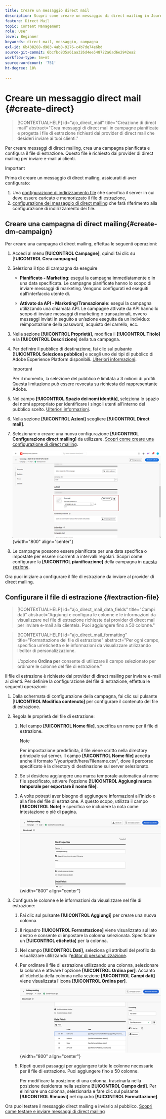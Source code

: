 ```yaml
---
title: Creare un messaggio direct mail
description: Scopri come creare un messaggio di direct mailing in Journey Optimizer
feature: Direct Mail
topic: Content Management
role: User
level: Beginner
keywords: direct mail, messaggio, campagna
exl-id: 6b438268-d983-4ab8-9276-c4b7de74e6bd
source-git-commit: 6bcfbc835a61aa326d4ee548722a6ad6e2942ea2
workflow-type: tm+mt
source-wordcount: '751'
ht-degree: 18%

---
```


# Creare un messaggio direct mail {#create-direct}

>[!CONTEXTUALHELP]
>id="ajo_direct_mail"
>title="Creazione di direct mail"
>abstract="Crea messaggi di direct mail in campagne pianificate e progetta i file di estrazione richiesti dai provider di direct mail che desideri inviare ai tuoi clienti."

Per creare messaggi di direct mailing, crea una campagna pianificata e configura il file di estrazione. Questo file è richiesto dai provider di direct mailing per inviare e-mail ai clienti.

>[!IMPORTANT]
>
>Prima di creare un messaggio di direct mailing, assicurati di aver configurato:
>
>1. Una [configurazione di indirizzamento file](../direct-mail/direct-mail-configuration.md#file-routing-configuration) che specifica il server in cui deve essere caricato e memorizzato il file di estrazione,
>1. [configurazione del messaggio di direct mailing](../direct-mail/direct-mail-configuration.md#direct-mail-surface) che farà riferimento alla configurazione di indirizzamento dei file.


## Creare una campagna di direct mailing{#create-dm-campaign}

Per creare una campagna di direct mailing, effettua le seguenti operazioni:

1. Accedi al menu **[!UICONTROL Campagne]**, quindi fai clic su **[!UICONTROL Crea campagna]**.

1. Seleziona il tipo di campagna da eseguire

   * **Pianificato - Marketing**: esegui la campagna immediatamente o in una data specificata. Le campagne pianificate hanno lo scopo di inviare messaggi di marketing. Vengono configurati ed eseguiti dall’interfaccia utente di.

   * **Attivato da API - Marketing/Transazionale**: esegui la campagna utilizzando una chiamata API. Le campagne attivate da API hanno lo scopo di inviare messaggi di marketing o transazionali, ovvero messaggi inviati in seguito a un’azione eseguita da un individuo: reimpostazione della password, acquisto del carrello, ecc.

1. Nella sezione **[!UICONTROL Proprietà]**, modifica il **[!UICONTROL Titolo]** e la **[!UICONTROL Descrizione]** della tua campagna.

1. Per definire il pubblico di destinazione, fai clic sul pulsante **[!UICONTROL Seleziona pubblico]** e scegli uno dei tipi di pubblico di Adobe Experience Platform disponibili. [Ulteriori informazioni](../audience/about-audiences.md).

   >[!IMPORTANT]
   >
   >Per il momento, la selezione del pubblico è limitata a 3 milioni di profili. Questa limitazione può essere revocata su richiesta del rappresentante Adobe.

1. Nel campo **[!UICONTROL Spazio dei nomi identità]**, seleziona lo spazio dei nomi appropriato per identificare i singoli utenti all&#39;interno del pubblico scelto. [Ulteriori informazioni](../event/about-creating.md#select-the-namespace).

1. Nella sezione **[!UICONTROL Azioni]** scegliere **[!UICONTROL Direct mail]**.

1. Selezionare o creare una nuova configurazione **[!UICONTROL Configurazione direct mailing]** da utilizzare. [Scopri come creare una configurazione di direct mailing](direct-mail-configuration.md#direct-mail-surface).

   ![](assets/direct-mail-campaign.png){width="800" align="center"}

1. Le campagne possono essere pianificate per una data specifica o impostate per essere ricorrenti a intervalli regolari. Scopri come configurare la **[!UICONTROL pianificazione]** della campagna in [questa sezione](../campaigns/create-campaign.md#schedule).

Ora puoi iniziare a configurare il file di estrazione da inviare al provider di direct mailing.

## Configurare il file di estrazione {#extraction-file}

>[!CONTEXTUALHELP]
>id="ajo_direct_mail_data_fields"
>title="Campi dati"
>abstract="Aggiungi e configura le colonne e le informazioni da visualizzare nel file di estrazione richieste dai provider di direct mail per inviare e-mail alla clientela. Puoi aggiungere fino a 50 colonne."

>[!CONTEXTUALHELP]
>id="ajo_direct_mail_formatting"
>title="Formattazione del file di estrazione"
>abstract="Per ogni campo, specifica un’etichetta e le informazioni da visualizzare utilizzando l’editor di personalizzazione. <br/><br/> L’opzione <b>Ordina per</b> consente di utilizzare il campo selezionato per ordinare le colonne del file di estrazione."

Il file di estrazione è richiesto dai provider di direct mailing per inviare e-mail ai clienti. Per definire la configurazione del file di estrazione, effettua le seguenti operazioni:

1. Dalla schermata di configurazione della campagna, fai clic sul pulsante **[!UICONTROL Modifica contenuto]** per configurare il contenuto del file di estrazione.

1. Regola le proprietà del file di estrazione:

   1. Nel campo **[!UICONTROL Nome file]**, specifica un nome per il file di estrazione.

      >[!NOTE]
      >
      >Per impostazione predefinita, il file viene scritto nella directory principale sul server. Il campo **[!UICONTROL Nome file]** accetta anche il formato &quot;/your/path/here/Filename.csv&quot;, dove il percorso specificato è la directory di destinazione sul server selezionato. <!--TBC if for SFTP and Azure only, or for all servers including S3-->

   1. Se si desidera aggiungere una marca temporale automatica al nome file specificato, attivare l&#39;opzione **[!UICONTROL Aggiungi marca temporale per esportare il nome file]**.

   1. A volte potresti aver bisogno di aggiungere informazioni all’inizio o alla fine del file di estrazione. A questo scopo, utilizza il campo **[!UICONTROL Note]** e specifica se includere la nota come intestazione o piè di pagina.

      ![](assets/direct-mail-properties.png){width="800" align="center"}

1. Configura le colonne e le informazioni da visualizzare nel file di estrazione:

   1. Fai clic sul pulsante **[!UICONTROL Aggiungi]** per creare una nuova colonna.

   1. Il riquadro **[!UICONTROL Formattazione]** viene visualizzato sul lato destro e consente di impostare la colonna selezionata. Specificare un **[!UICONTROL etichetta]** per la colonna.

   1. Nel campo **[!UICONTROL Dati]**, seleziona gli attributi del profilo da visualizzare utilizzando l&#39;[editor di personalizzazione](../personalization/personalization-build-expressions.md).

   1. Per ordinare il file di estrazione utilizzando una colonna, selezionare la colonna e attivare l&#39;opzione **[!UICONTROL Ordina per]**. Accanto all&#39;etichetta della colonna nella sezione **[!UICONTROL Campi dati]** viene visualizzata l&#39;icona **[!UICONTROL Ordina per]**.

      ![](assets/direct-mail-content.png){width="800" align="center"}

   1. Ripeti questi passaggi per aggiungere tutte le colonne necessarie per il file di estrazione. Puoi aggiungere fino a 50 colonne.

      Per modificare la posizione di una colonna, trascinarla nella posizione desiderata nella sezione **[!UICONTROL Campo dati]**. Per eliminare una colonna, selezionarla e fare clic sul pulsante **[!UICONTROL Rimuovi]** nel riquadro **[!UICONTROL Formattazione]**.

Ora puoi testare il messaggio direct mailing e inviarlo al pubblico. [Scopri come testare e inviare messaggi di direct mailing](test-send-direct-mail.md)

